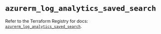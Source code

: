 # `azurerm_log_analytics_saved_search`

Refer to the Terraform Registry for docs: [`azurerm_log_analytics_saved_search`](https://registry.terraform.io/providers/hashicorp/azurerm/3.106.1/docs/resources/log_analytics_saved_search).
